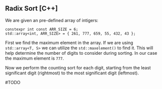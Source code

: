 ## Radix Sort [C++]

We are given an pre-defined array of intigers:
```
constexpr int const ARR_SIZE = 6;
std::array<int, ARR_SIZE> = { 261, 777, 659, 55, 432, 43 };
```

First we find the maximum element in the array. If we are using `std::array<T, S>` we can utilize the `std::maxelement()` to find it. This will help determine the number of digits to consider during sorting. In our case the maximum element is `777`.

Now we perform the counting sort for each digit, starting from the least significant digit (rightmost) to the most significant digit (leftmost).

#TODO

